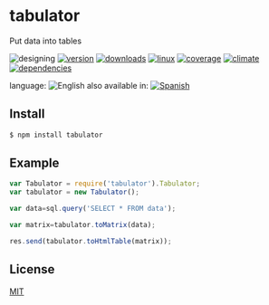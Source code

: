 <!--multilang v0 en:README.md es:LEEME.md -->
# tabulator
<!--lang:en-->

Put data into tables
<!--lang:es--]
Inserta datos en tablas
[!--lang:*-->

![designing](https://img.shields.io/badge/stability-desgining-red.svg)
[![version](https://img.shields.io/npm/v/tabulator.svg)](https://npmjs.org/package/tabulator)
[![downloads](https://img.shields.io/npm/dm/tabulator.svg)](https://npmjs.org/package/tabulator)
[![linux](https://img.shields.io/travis/codenautas/tabulator/master.svg)](https://travis-ci.org/codenautas/tabulator)
[![coverage](https://img.shields.io/coveralls/codenautas/tabulator/master.svg)](https://coveralls.io/r/codenautas/tabulator)
[![climate](https://img.shields.io/codeclimate/github/codenautas/tabulator.svg)](https://codeclimate.com/github/codenautas/tabulator)
[![dependencies](https://img.shields.io/david/codenautas/tabulator.svg)](https://david-dm.org/codenautas/tabulator)

<!--multilang buttons -->
language: ![English](https://raw.githubusercontent.com/codenautas/multilang/master/img/lang-en.png)
also available in:
[![Spanish](https://raw.githubusercontent.com/codenautas/multilang/master/img/lang-es.png)](LEEME.md)






<!--lang:en-->
## Install

<!--lang:es--]
## Instalación

[!--lang:*-->

```sh
$ npm install tabulator
```

<!--lang:en-->

## Example

<!--lang:es--]

## Ejemplo

[!--lang:*-->

```js
var Tabulator = require('tabulator').Tabulator;
var tabulator = new Tabulator();

var data=sql.query('SELECT * FROM data');

var matrix=tabulator.toMatrix(data);

res.send(tabulator.toHtmlTable(matrix));
```

<!--lang:en-->

## License

<!--lang:es--]

## Licencias

[!--lang:*-->

[MIT](LICENSE)